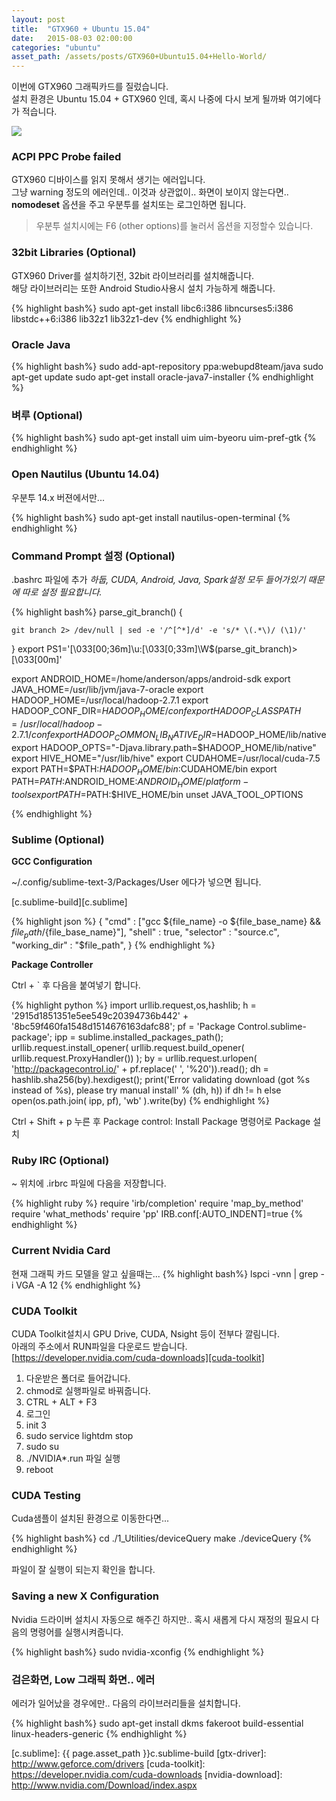 ```yaml
---
layout: post
title:  "GTX960 + Ubuntu 15.04"
date:   2015-08-03 02:00:00
categories: "ubuntu"
asset_path: /assets/posts/GTX960+Ubuntu15.04+Hello-World/
---
```


이번에 GTX960 그래픽카드를 질렀습니다.<br> 
설치 환경은 Ubuntu 15.04 + GTX960 인데, 혹시 나중에 다시 보게 될까봐 여기에다가 적습니다.

<img src="{{page.asset_path}}gtx960.jpg" class="img-responsive img-rounded">

### ACPI PPC Probe failed

GTX960 디바이스를 읽지 못해서 생기는 에러입니다. <br>
그냥 warning 정도의 에러인데.. 이것과 상관없이.. 화면이 보이지 않는다면.. <br>
**nomodeset** 옵션을 주고 우분투를 설치또는 로그인하면 됩니다.
 
> 우분투 설치시에는 F6 (other options)를 눌러서 옵션을 지정할수 있습니다.

### 32bit Libraries (Optional)
GTX960 Driver를 설치하기전, 32bit 라이브러리를 설치해줍니다. <br>
해당 라이브러리는 또한 Android Studio사용시 설치 가능하게 해줍니다. 

{% highlight bash%}
sudo apt-get install libc6:i386 libncurses5:i386 libstdc++6:i386 lib32z1 lib32z1-dev
{% endhighlight %}


### Oracle Java 

{% highlight bash%}
sudo add-apt-repository ppa:webupd8team/java
sudo apt-get update
sudo apt-get install oracle-java7-installer
{% endhighlight %}


### 벼루 (Optional)

{% highlight bash%}
sudo apt-get install uim uim-byeoru
uim-pref-gtk
{% endhighlight %}


### Open Nautilus (Ubuntu 14.04)

우분투 14.x 버젼에서만...

{% highlight bash%}
sudo apt-get install nautilus-open-terminal
{% endhighlight %}

### Command Prompt 설정 (Optional)

.bashrc 파일에 추가
*하둡, CUDA, Android, Java, Spark설정 모두 들어가있기 때문에 따로 설정 필요합니다.*

{% highlight bash%}
parse_git_branch() {

    git branch 2> /dev/null | sed -e '/^[^*]/d' -e 's/* \(.*\)/ (\1)/'

}
export PS1='\[\033[00;36m\]\u:\[\033[0;33m\]\W$(parse_git_branch)>\[\033[00m\]'

export ANDROID_HOME=/home/anderson/apps/android-sdk
export JAVA_HOME=/usr/lib/jvm/java-7-oracle
export HADOOP_HOME=/usr/local/hadoop-2.7.1
export HADOOP_CONF_DIR=$HADOOP_HOME/conf
export HADOOP_CLASSPATH=/usr/local/hadoop-2.7.1/conf
export HADOOP_COMMON_LIB_NATIVE_DIR=$HADOOP_HOME/lib/native
export HADOOP_OPTS="-Djava.library.path=$HADOOP_HOME/lib/native"
export HIVE_HOME="/usr/lib/hive"
export CUDAHOME=/usr/local/cuda-7.5
export PATH=$PATH:$HADOOP_HOME/bin:$CUDAHOME/bin
export PATH=$PATH:$ANDROID_HOME:$ANDROID_HOME/platform-tools
export PATH=$PATH:$HIVE_HOME/bin
unset JAVA_TOOL_OPTIONS




{% endhighlight %}


### Sublime (Optional)

**GCC Configuration**

~/.config/sublime-text-3/Packages/User 에다가 넣으면 됩니다.

[c.sublime-build][c.sublime]

{% highlight json %}
{
	"cmd" : ["gcc ${file_name} -o ${file_base_name} && ${file_path}/${file_base_name}"],
	"shell" : true,
	"selector" : "source.c",
	"working_dir" : "$file_path",
}
{% endhighlight %}

**Package Controller**

Ctrl + ` 후 다음을 붙여넣기 합니다.

{% highlight python %}
import urllib.request,os,hashlib; h = '2915d1851351e5ee549c20394736b442' + '8bc59f460fa1548d1514676163dafc88'; pf = 'Package Control.sublime-package'; ipp = sublime.installed_packages_path(); urllib.request.install_opener( urllib.request.build_opener( urllib.request.ProxyHandler()) ); by = urllib.request.urlopen( 'http://packagecontrol.io/' + pf.replace(' ', '%20')).read(); dh = hashlib.sha256(by).hexdigest(); print('Error validating download (got %s instead of %s), please try manual install' % (dh, h)) if dh != h else open(os.path.join( ipp, pf), 'wb' ).write(by)
{% endhighlight %}

Ctrl + Shift + p 누른 후 Package control: Install Package 명령어로 Package 설치


### Ruby IRC (Optional)

~ 위치에 .irbrc 파일에 다음을 저장합니다.

{% highlight ruby %}
require 'irb/completion'
require 'map_by_method'
require 'what_methods'
require 'pp'
IRB.conf[:AUTO_INDENT]=true
{% endhighlight %}



### Current Nvidia Card

현재 그래픽 카드 모델을 알고 싶을때는...
{% highlight bash%}
lspci -vnn | grep -i VGA -A 12
{% endhighlight %}



### CUDA Toolkit

CUDA Toolkit설치시 GPU Drive, CUDA, Nsight 등이 전부다 깔림니다.<br>
아래의 주소에서 RUN파일을 다운로드 받습니다.<br>
[https://developer.nvidia.com/cuda-downloads][cuda-toolkit]

1. 다운받은 폴더로 들어갑니다.
2. chmod로 실행파일로 바꿔줍니다.
3. CTRL + ALT + F3 
4. 로그인
5. init 3
6. sudo service lightdm stop
7. sudo su
8. ./NVIDIA*.run 파일 실행
9. reboot


### CUDA Testing

Cuda샘플이 설치된 환경으로 이동한다면...

{% highlight bash%}
cd ./1_Utilities/deviceQuery
make
./deviceQuery
{% endhighlight %}


파일이 잘 실행이 되는지 확인을 합니다.


### Saving a new X Configuration

Nvidia 드라이버 설치시 자동으로 해주긴 하지만.. 혹시 새롭게 다시 재정의 필요시 다음의 명령어를 실행시켜줍니다.

{% highlight bash%}
sudo nvidia-xconfig
{% endhighlight %}


### 검은화면, Low 그래픽 화면.. 에러

에러가 일어났을 경우에만.. 다음의 라이브러리들을 설치합니다.

{% highlight bash%}
sudo apt-get install dkms fakeroot build-essential linux-headers-generic
{% endhighlight %}

[c.sublime]: {{ page.asset_path }}c.sublime-build
[gtx-driver]: http://www.geforce.com/drivers
[cuda-toolkit]: https://developer.nvidia.com/cuda-downloads
[nvidia-download]: http://www.nvidia.com/Download/index.aspx
